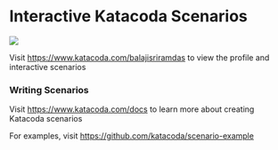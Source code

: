 # Interactive Katacoda Scenarios

[![](http://shields.katacoda.com/katacoda/balajisriramdas/count.svg)](https://www.katacoda.com/balajisriramdas "Get your profile on Katacoda.com")

Visit https://www.katacoda.com/balajisriramdas to view the profile and interactive scenarios

### Writing Scenarios
Visit https://www.katacoda.com/docs to learn more about creating Katacoda scenarios

For examples, visit https://github.com/katacoda/scenario-example
